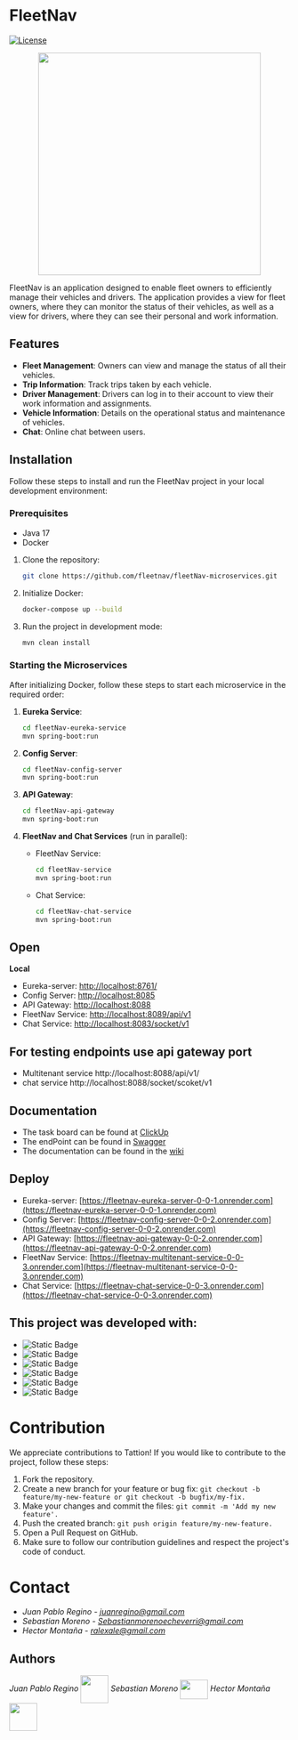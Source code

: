 # FleetNav

[![License](https://img.shields.io/badge/license-MIT-blue.svg)](LICENSE)
<p align="center">
<img align="center" width="400px" src="https://res.cloudinary.com/dxzuncdy9/image/upload/v1716248060/x3unl8usuopidem6gusq.png">
</p>

FleetNav is an application designed to enable fleet owners to efficiently manage their vehicles and drivers. The application provides a view for fleet owners, where they can monitor the status of their vehicles, as well as a view for drivers, where they can see their personal and work information.

## Features

- **Fleet Management**: Owners can view and manage the status of all their vehicles.
- **Trip Information**: Track trips taken by each vehicle.
- **Driver Management**: Drivers can log in to their account to view their work information and assignments.
- **Vehicle Information**: Details on the operational status and maintenance of vehicles.
- **Chat**: Online chat between users.

## Installation

Follow these steps to install and run the FleetNav project in your local development environment:

### Prerequisites

- Java 17
- Docker

1. Clone the repository:
    ```bash
    git clone https://github.com/fleetnav/fleetNav-microservices.git
    ```

2. Initialize Docker:
    ```bash
    docker-compose up --build
    ```

3. Run the project in development mode:
    ```bash
    mvn clean install
    ```

### Starting the Microservices

After initializing Docker, follow these steps to start each microservice in the required order:

1. **Eureka Service**:
    ```bash
    cd fleetNav-eureka-service
    mvn spring-boot:run
    ```

2. **Config Server**:
    ```bash
    cd fleetNav-config-server
    mvn spring-boot:run
    ```

3. **API Gateway**:
    ```bash
    cd fleetNav-api-gateway
    mvn spring-boot:run
    ```

4. **FleetNav and Chat Services** (run in parallel):
    - FleetNav Service:
        ```bash
        cd fleetNav-service
        mvn spring-boot:run
        ```
    - Chat Service:
        ```bash
        cd fleetNav-chat-service
        mvn spring-boot:run
        ```

## Open

**Local**
- Eureka-server: [http://localhost:8761/](http://localhost:8761/)
- Config Server: [http://localhost:8085](http://localhost:8085)
- API Gateway: [http://localhost:8088](http://localhost:8088)
- FleetNav Service: [http://localhost:8089/api/v1](http://localhost:8089/api/v1)
- Chat Service: [http://localhost:8083/socket/v1](http://localhost:8083/socket/v1)

## For testing endpoints use api gateway port
   - Multitenant service http://localhost:8088/api/v1/
   - chat service http://localhost:8088/socket/scoket/v1


## Documentation
- The task board can be found at [ClickUp](https://app.clickup.com/9017158559/v/li/901702386888)
- The endPoint can be found in [Swagger](http://localhost:8088/api/v1/swagger-ui/index.html#/)
- The documentation can be found in the [wiki](https://github.com/fleetnav/fleetNav-microservices/wiki)

## Deploy

- Eureka-server: [https://fleetnav-eureka-server-0-0-1.onrender.com](https://fleetnav-eureka-server-0-0-1.onrender.com)
- Config Server: [https://fleetnav-config-server-0-0-2.onrender.com](https://fleetnav-config-server-0-0-2.onrender.com)
- API Gateway: [https://fleetnav-api-gateway-0-0-2.onrender.com](https://fleetnav-api-gateway-0-0-2.onrender.com)
- FleetNav Service: [https://fleetnav-multitenant-service-0-0-3.onrender.com](https://fleetnav-multitenant-service-0-0-3.onrender.com)
- Chat Service: [https://fleetnav-chat-service-0-0-3.onrender.com](https://fleetnav-chat-service-0-0-3.onrender.com)

## This project was developed with:

- ![Static Badge](https://img.shields.io/badge/Spring-%236DB33F?logo=spring&logoColor=white)
- ![Static Badge](https://img.shields.io/badge/Docker-%232496ED?logo=docker&logoColor=white)
- ![Static Badge](https://img.shields.io/badge/PostgreSQL-%234169E1?logo=postgresql&logoColor=white)
- ![Static Badge](https://img.shields.io/badge/Spring%20Security%20-%20%236DB33F?logo=springSecurity&logoColor=white)
- ![Static Badge](https://img.shields.io/badge/Spring%20Boot%20-%20%236DB33F?logo=springBoot&logoColor=white)
- ![Static Badge](https://img.shields.io/badge/Render-%2346E3B7?logo=render&logoColor=white)

# Contribution
We appreciate contributions to Tattion! If you would like to contribute to the project, follow these steps:

1. Fork the repository.
2. Create a new branch for your feature or bug fix: ```git checkout -b feature/my-new-feature or git checkout -b bugfix/my-fix.```
3. Make your changes and commit the files: ```git commit -m 'Add my new feature'.```
4. Push the created branch: ```git push origin feature/my-new-feature.```
5. Open a Pull Request on GitHub.
6. Make sure to follow our contribution guidelines and respect the project's code of conduct.

# Contact
- *Juan Pablo Regino* - *juanregino@gmail.com*
- *Sebastian Moreno* - *Sebastianmorenoecheverri@gmail.com*
- *Hector Montaña* - *ralexale@gmail.com*

## Authors

*Juan Pablo Regino* <img align='center' src="https://media.giphy.com/media/12oufCB0MyZ1Go/giphy.gif" width="50"></img>   *Sebastian Moreno* <img src="https://media.giphy.com/media/v1.Y2lkPTc5MGI3NjExYnppb3EwNGU0NWY2bG1zYWJiNGtrMDdjejMzcWM3c2dzaWs2b2l2ayZlcD12MV9pbnRlcm5hbF9naWZfYnlfaWQmY3Q9cw/xRJinOH44eOd2/giphy.gif" width="50" height= "35" align='center'>  *Hector Montaña* <img src="https://media.giphy.com/media/BHCFcibksBxAV0FDoL/giphy.gif" width="50" align='center' /> 
